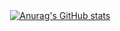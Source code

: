 <div align="center">
    <a href="#">
  <img src="https://github-readme-stats.vercel.app/api?username=alirezaturkoglan&hide=contribs,issues&show_icons=true&theme=radical" alt="Anurag's GitHub stats">
</div>
